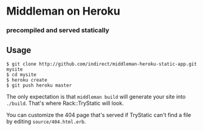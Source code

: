 # Middleman on Heroku
### precompiled and served statically

## Usage

    $ git clone http://github.com/indirect/middleman-heroku-static-app.git mysite
    $ cd mysite
    $ heroku create
    $ git push heroku master

The only expectation is that `middleman build` will generate your site into `./build`. That's where Rack::TryStatic will look.

You can customize the 404 page that's served if TryStatic can't find a file by editing `source/404.html.erb`.
